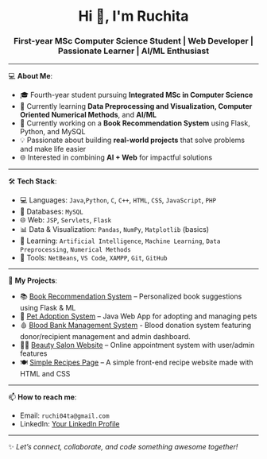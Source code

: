 <!-- ## Hi there 👋-->

<!--
**rmahale04/rmahale04** is a ✨ _special_ ✨ repository because its `README.md` (this file) appears on your GitHub profile.

Here are some ideas to get you started:

- 🔭 I’m currently working on ...
- 🌱 I’m currently learning ...
- 👯 I’m looking to collaborate on ...
- 🤔 I’m looking for help with ...
- 💬 Ask me about ...
- 📫 How to reach me: ...
- 😄 Pronouns: ...
- ⚡ Fun fact: ...
-->
<h1 align="center">Hi 👋, I'm Ruchita</h1>
<h3 align="center">First-year MSc Computer Science Student | Web Developer | Passionate Learner | AI/ML Enthusiast</h3>

---

💻 **About Me**:
- 🎓 Fourth-year student pursuing **Integrated MSc in Computer Science**
- 🌱 Currently learning **Data Preprocessing and Visualization, Computer Oriented Numerical Methods**, and **AI/ML**
- 🚀 Currently working on a **Book Recommendation System** using Flask, Python, and MySQL
- 💡 Passionate about building **real-world projects** that solve problems and make life easier  
- 🌐 Interested in combining **AI + Web** for impactful solutions

---

🛠️ **Tech Stack**:
- 💻 Languages: `Java`,`Python`, `C`, `C++`, `HTML`, `CSS`, `JavaScript`, `PHP`
- 🧩 Databases: `MySQL`
- 🌐 Web: `JSP`, `Servlets`, `Flask`
- 📊 Data & Visualization: `Pandas`, `NumPy`, `Matplotlib` (basics)
- 🧠 Learning: `Artificial Intelligence`, `Machine Learning`, `Data Preprocessing`, `Numerical Methods`
- 🧰 Tools: `NetBeans`, `VS Code`, `XAMPP`, `Git`, `GitHub`

---

📂 **My Projects**:
<!--
- 🐾 [Pet Adoption System](https://github.com/your-username/PetAdoptionSystem) – Java Web App for adopting and managing pets
- 💇‍♀️ [Beauty Salon Website](https://github.com/your-username/BeautySalonWebsite) – Online appointment system with user/admin features
- 🍽️ [Let’s Cook](https://github.com/your-username/LetsCook) –  A simple front-end recipe website made with HTML and CSS
-->
- 📚 [Book Recommendation System](https://github.com/rmahale04/Book-Recommendation-System) – Personalized book suggestions using Flask & ML  
- 🐾 [Pet Adoption System](https://github.com/rmahale04/Pet-Adoption-System) – Java Web App for adopting and managing pets
- 🩸 [Blood Bank Management System](https://github.com/rmahale04/project3-blood-bank-management-system) - Blood donation system featuring donor/recipient management and admin dashboard.
- 💇‍♀️ [Beauty Salon Website](https://github.com/rmahale04/project2-beauty-salon-website) – Online appointment system with user/admin features
- 🍽️ [Simple Recipes Page](https://github.com/rmahale04/dont-yuck-my-yummm) – A simple front-end recipe website made with HTML and CSS
---
<!--
📈 **GitHub Stats**:

<p align="center">
  <img src="https://github-readme-stats.vercel.app/api?username=your-username&show_icons=true&theme=tokyonight" alt="stats" height="160"/>
  <img src="https://github-readme-stats.vercel.app/api/top-langs/?username=your-username&layout=compact&theme=tokyonight" alt="top languages" height="160"/>
</p>

---
-->
📫 **How to reach me**:
- Email: `ruchi04ta@gmail.com`
- LinkedIn: [Your LinkedIn Profile](https://linkedin.com/in/ruchita-mahale)

---

✨ *Let’s connect, collaborate, and code something awesome together!*

